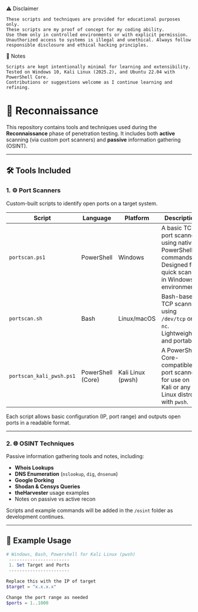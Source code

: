 ⚠️ Disclaimer

    These scripts and techniques are provided for educational purposes only.
    These scripts are my proof of concept for my coding ability.
    Use them only in controlled environments or with explicit permission.
    Unauthorized access to systems is illegal and unethical. Always follow responsible disclosure and ethical hacking principles.

📝 Notes

    Scripts are kept intentionally minimal for learning and extensibility.
    Tested on Windows 10, Kali Linux (2025.2), and Ubuntu 22.04 with PowerShell Core.
    Contributions or suggestions welcome as I continue learning and refining.

# 🔎 Reconnaissance

This repository contains tools and techniques used during the **Reconnaissance** phase of penetration testing. It includes both **active** scanning (via custom port scanners) and **passive** information gathering (OSINT).

---

## 🛠️ Tools Included

### 1. ⚙️ Port Scanners

Custom-built scripts to identify open ports on a target system.

| Script | Language     | Platform        | Description |
|--------|--------------|-----------------|-------------|
| `portscan.ps1` | PowerShell    | Windows        | A basic TCP port scanner using native PowerShell commands. Designed for quick scans in Windows environments. |
| `portscan.sh`  | Bash          | Linux/macOS    | Bash-based TCP scanner using `/dev/tcp` or `nc`. Lightweight and portable. |
| `portscan_kali_pwsh.ps1` | PowerShell (Core) | Kali Linux (pwsh) | A PowerShell Core-compatible port scanner for use on Kali or any Linux distro with `pwsh`. |

Each script allows basic configuration (IP, port range) and outputs open ports in a readable format.

---

### 2. 🌐 OSINT Techniques

Passive information gathering tools and notes, including:
- **Whois Lookups**
- **DNS Enumeration** (`nslookup`, `dig`, `dnsenum`)
- **Google Dorking**
- **Shodan & Censys Queries**
- **theHarvester** usage examples
- Notes on passive vs active recon

Scripts and example commands will be added in the `/osint` folder as development continues.

---

## 🧪 Example Usage

```powershell
# Windows, Bash, Powershell for Kali Linux (pwsh)
 -----------------------
 1. Set Target and Ports
 -----------------------

Replace this with the IP of target
$target = "x.x.x.x"

Change the port range as needed
$ports = 1..1000
